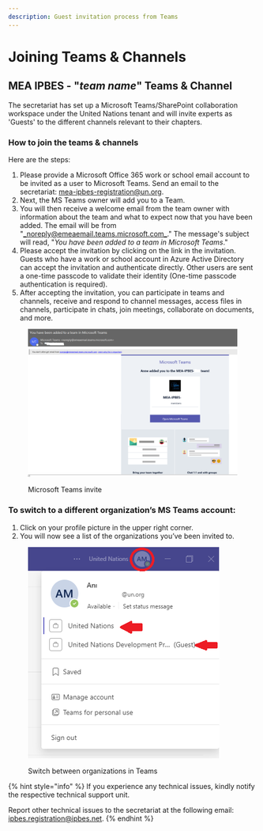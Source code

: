 ```yaml
---
description: Guest invitation process from Teams
---
```


# Joining Teams & Channels

## MEA IPBES - "_team name_" Teams & Channel

The secretariat has set up a Microsoft Teams/SharePoint collaboration workspace under the United Nations tenant and will invite experts as 'Guests' to the different channels relevant to their chapters.

### How to join the teams & channels

Here are the steps:

1. Please provide a Microsoft Office 365 work or school email account to be invited as a user to Microsoft Teams. Send an email to the secretariat: [mea-ipbes-registration@un.org](mailto:mea-ipbes-registration@un.org).
2. Next, the MS Teams owner will add you to a Team.
3. You will then receive a welcome email from the team owner with information about the team and what to expect now that you have been added. The email will be from "[_noreply@emeaemail.teams.microsoft.com_](mailto:noreply@emeaemail.teams.microsoft.com)." The message's subject will read, "_You have been added to a team in Microsoft Teams_."
4. &#x20;Please accept the invitation by clicking on the link in the invitation. Guests who have a work or school account in Azure Active Directory can accept the invitation and authenticate directly. Other users are sent a one-time passcode to validate their identity (One-time passcode authentication is required).
5. After accepting the invitation, you can participate in teams and channels, receive and respond to channel messages, access files in channels, participate in chats, join meetings, collaborate on documents, and more.

<figure><img src="../../.gitbook/assets/MS teams email.png" alt=""><figcaption><p>Microsoft Teams invite</p></figcaption></figure>

### **To switch to a different organization’s MS Teams account:**

1. Click on your profile picture in the upper right corner.
2. You will now see a list of the organizations you’ve been invited to.

<figure><img src="../../.gitbook/assets/Switch.png" alt=""><figcaption><p>Switch between organizations in Teams</p></figcaption></figure>

{% hint style="info" %}
If you experience any technical issues, kindly notify the respective technical support unit.

Report other technical issues to the secretariat at the following email: [ipbes.registration@ipbes.net](mailto:ipbes.registration@ipbes.net).
{% endhint %}
